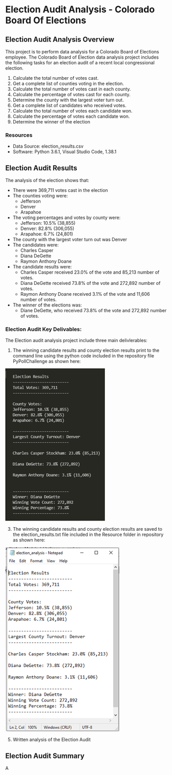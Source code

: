 # Election Audit Analysis - Colorado Board Of Elections 

## Election Audit Analysis Overview
This project is to perform data analysis for a Colorado Board of Elections employee. The Colorado Board of Election data analysis project includes the following tasks for an election audit of a recent local congressional election.

1. Calculate the total number of votes cast.
2. Get a complete list of counties voting in the election.
3. Calculate the total number of votes cast in each county.
4. Calculate the percentage of votes cast for each county.
5. Determine the county with the largest voter turn out.
6. Get a complete list of candidates who received votes.
7. Calculate tho total number of votes each candidate won.
8. Calculate the percentage of votes each candidate won.
9. Determine the winner of the election

### Resources
- Data Source: election_results.csv
- Software: Python 3.6.1, Visual Studio Code, 1.38.1

## Election Audit Results
The analysis of the election shows that:
- There were 369,711 votes cast in the election
- The counties voting were:
  - Jefferson
  - Denver
  - Arapahoe
- The voting percentages and votes by county were:
  - Jefferson: 10.5% (38,855)
  - Denver: 82.8% (306,055)
  - Arapahoe: 6.7% (24,801)
- The county with the largest voter turn out was Denver
- The candidates were:
  - Charles Casper
  - Diana DeGette
  - Raymon Anthony Doane
- The candidate results were:
  - Charles Casper received 23.0% of the vote and 85,213 number of votes.
  - Diana DeGette received 73.8% of the vote and 272,892 number of votes.
  - Raymon Anthony Doane received 3.1% of the vote and 11,606 number of votes.
- The winner of the elections was:
  - Diane DeGette, who received 73.8% of the vote and 272,892 number of votes.

### Election Audit Key Delivables:
The Election audit analysis project include three main delivlerables:
1. The winning candidate results and county election results print to the command line using the python code included in the repository file PyPollChallenge as shown here:

  ![Election Audit Command Line Output image](/Resources/results_printed_terminal.png)

3. The winning candidate results and county election results are saved to the election_results.txt file included in the Resource folder in repository as shown here:

  ![Election Audit Text File image](/Resources/results_output_textfile.png)

5. Written analysis of the Election Audit
## Election Audit Summary
A
